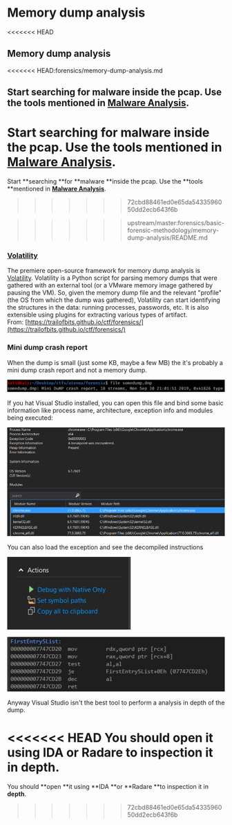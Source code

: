 # Memory dump analysis

<<<<<<< HEAD
## Memory dump analysis

&lt;&lt;&lt;&lt;&lt;&lt;&lt; HEAD:forensics/memory-dump-analysis.md

## Start **searching** for **malware** inside the pcap. Use the **tools** mentioned in [**Malware Analysis**](https://github.com/TheShooter/hacktricks/tree/4cdf72ba217885f33024d77c382ee6da1fbdf3bc/forensics/basic-forensic-methodology/memory-dump-analysis/malware-analysis.md).

Start **searching** for **malware** inside the pcap. Use the **tools** mentioned in [**Malware Analysis**](../malware-analysis.md).
=======
Start **searching **for **malware **inside the pcap. Use the **tools **mentioned in [**Malware Analysis**](../malware-analysis.md).
>>>>>>> 72cbd88461ed0e65da5433596050dd2ecb643f6b

> > > > > > > upstream/master:forensics/basic-forensic-methodology/memory-dump-analysis/README.md

### [Volatility](volatility-examples.md)

The premiere open-source framework for memory dump analysis is [Volatility](volatility-examples.md). Volatility is a Python script for parsing memory dumps that were gathered with an external tool (or a VMware memory image gathered by pausing the VM). So, given the memory dump file and the relevant "profile" (the OS from which the dump was gathered), Volatility can start identifying the structures in the data: running processes, passwords, etc. It is also extensible using plugins for extracting various types of artifact.\
From: [https://trailofbits.github.io/ctf/forensics/](https://trailofbits.github.io/ctf/forensics/)

### Mini dump crash report

When the dump is small (just some KB, maybe a few MB) the it's probably a mini dump crash report and not a memory dump.

![](<../../../.gitbook/assets/image (216).png>)

If you hat Visual Studio installed, you can open this file and bind some basic information like process name, architecture, exception info and modules being executed:

![](<../../../.gitbook/assets/image (217).png>)

You can also load the exception and see the decompiled instructions

![](<../../../.gitbook/assets/image (219).png>)

![](<../../../.gitbook/assets/image (218).png>)

Anyway Visual Studio isn't the best tool to perform a analysis in depth of the dump.

<<<<<<< HEAD
You should **open** it using **IDA** or **Radare** to inspection it in **depth**.
=======
You should **open **it using **IDA **or **Radare **to inspection it in **depth**.


>>>>>>> 72cbd88461ed0e65da5433596050dd2ecb643f6b

